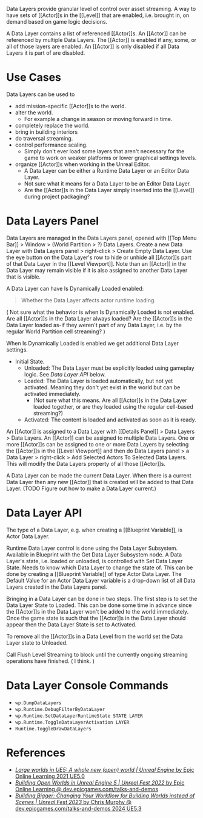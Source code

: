 Data Layers provide granular level of control over asset streaming.
A way to have sets of [[Actor]]s in the [[Level]] that are enabled, i.e. brought in, on demand based on game logic decisions.

A Data Layer contains a list of referenced [[Actor]]s.
An [[Actor]] can be referenced by multiple Data Layers.
The [[Actor]] is enabled if any, some, or all of those layers are enabled.
An [[Actor]] is only disabled if all Data Layers it is part of  are disabled.

# Use Cases

Data Layers can be used to
- add mission-specific [[Actor]]s to the world.
- alter the world.
	- For example a change in season or moving forward in time.
- completely replace the world.
- bring in building interiors
- do traversal streaming.
- control performance scaling.
	- Simply don't ever load some layers that aren't necessary for the game to work on weaker platforms or lower graphical settings levels.
- organize [[Actor]]s when working in the Unreal Editor.
	- A Data Layer can be either a Runtime Data Layer or an Editor Data Layer.
	- Not sure what it means for a Data Layer to be an Editor Data Layer.
	- Are the [[Actor]]s in the Data Layer simply inserted into the [[Level]] during project packaging?


# Data Layers Panel

Data Layers are managed in the Data Layers panel, opened with [[Top Menu Bar]] > Window > (World Partition > ?) Data Layers.
Create a new Data Layer with Data Layers panel > right-click > Create Empty Data Layer.
Use the eye button on the Data Layer's row to hide or unhide all [[Actor]]s part of that Data Layer in the [[Level Viewport]].
Note than an [[Actor]] in the Data Layer may remain visible if it is also assigned to another Data Layer that is visible.

A Data Layer can have Is Dynamically Loaded enabled:

> Whether the Data Layer affects actor runtime loading.

(
Not sure what the behavior is when Is Dynamically Loaded is not enabled.
Are all [[Actor]]s in the Data Layer always loaded?
Are the [[Actor]]s in the Data Layer loaded as-if they weren't part of any Data Layer, i.e. by the regular World Partition cell streaming?
)

When Is Dynamically Loaded is enabled we get additional Data Layer settings.
- Initial State.
	- Unloaded: The Data Layer must be explicitly loaded using gameplay logic. See _Data Layer API_ below.
	- Loaded: The Data Layer is loaded automatically, but not yet activated. Meaning they don't yet exist in the world but can be activated immediately.
		- (Not sure what this means. Are all [[Actor]]s in the Data Layer loaded together, or are they loaded using the regular cell-based streaming?)
	- Activated: The content is loaded and activated as soon as it is ready.

An [[Actor]] is assigned to a Data Layer with [[Details Panel]] > Data Layers > Data Layers.
An [[Actor]] can be assigned to multiple Data Layers.
One or more [[Actor]]s can be assigned to one or more Data Layers by selecting the [[Actor]]s in the [[Level Viewport]] and then do Data Layers panel > a Data Layer > right-click > Add Selected Actors To Selected Data Layers.
This will modify the Data Layers property of all those [[Actor]]s.

A Data Layer can be made the current Data Layer.
When there is a current Data Layer then any new [[Actor]] that is created will be added to that Data Layer.
(TODO Figure out how to make a Data Layer current.)

# Data Layer API

The type of a Data Layer, e.g. when creating a [[Blueprint Variable]], is Actor Data Layer.

Runtime Data Layer control is done using the Data Layer Subsystem.
Available in Blueprint with the Get Data Layer Subsystem node.
A Data Layer's state, i.e. loaded or unloaded, is controlled with Set Data Layer State.
Needs to know which Data Layer to change the state of.
This can be done by creating a [[Blueprint Variable]] of type Actor Data Layer.
The Default Value for an Actor Data Layer variable is a drop-down list of all Data Layers created in the Data Layers panel.

Bringing in a Data Layer can be done in two steps.
The first step is to set the Data Layer State to Loaded.
This can be done some time in advance since the [[Actor]]s in the Data Layer won't be added to the world immediately.
Once the game state is such that the [[Actor]]s in the Data Layer should appear then the Data Layer State is set to Activated.

To remove all the [[Actor]]s in a Data Level from the world set the Data Layer state to Unloaded.

Call Flush Level Streaming to block until the currently ongoing streaming operations have finished.
(
I think.
)

# Data Layer Console Commands

- `wp.DumpDataLayers`
- `wp.Runtime.DebugFilterByDataLayer`
- `wp.Runtime.SetDataLayerRuntimeState STATE LAYER`
- `wp.Runtime.ToggleDataLayerActivation LAYER`
- `Runtime.ToggleDrawDataLayers`


# References

- [_Large worlds in UE5: A whole new (open) world | Unreal Engine_ by Epic Online Learning 2021 UE5.0](https://dev.epicgames.com/community/learning/talks-and-demos/KBe/large-worlds-in-ue5-a-whole-new-open-world-unreal-engine)
- [_Building Open Worlds in Unreal Engine 5 | Unreal Fest 2022_ by Epic Online Learning @ dev.epicgames.com/talks-and-demos](https://dev.epicgames.com/community/learning/talks-and-demos/LLM5/building-open-worlds-in-unreal-engine-5-unreal-fest-2022)
- [_Building Bigger: Changing Your Workflow for Building Worlds instead of Scenes | Unreal Fest 2023_ by Chris Murphy @ dev.epicgames.com/talks-and-demos 2024 UE5.3](https://dev.epicgames.com/community/learning/talks-and-demos/jwlJ/unreal-engine-building-bigger-changing-your-workflow-for-building-worlds-instead-of-scenes-unreal-fest-2023)


